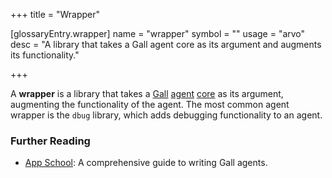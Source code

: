 +++
title = "Wrapper"

[glossaryEntry.wrapper]
name = "wrapper"
symbol = ""
usage = "arvo"
desc = "A library that takes a Gall agent core as its argument and augments its functionality."

+++

A **wrapper** is a library that takes a [Gall](/glossary/gall) [agent](/glossary/agent) [core](/glossary/core) as its argument, augmenting the functionality of the agent. The most common agent wrapper is the `dbug` library, which adds debugging functionality to an agent.

### Further Reading

- [App School](/courses/app-school): A comprehensive guide to writing Gall agents.
